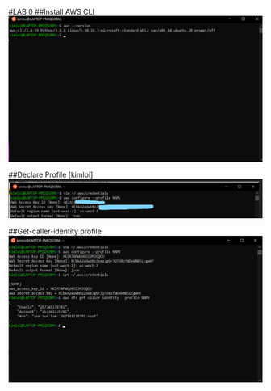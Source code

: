#LAB 0
##Install AWS CLI
![Image 1](https://github.com/kimloi1/lab/blob/main/lab0/lab0(1).png)

##Declare Profile [kimloi]
![Image 2](https://github.com/kimloi1/lab/blob/main/lab0/lab0(2).png)

##Get-caller-identity profile 
![Image 3](https://github.com/kimloi1/lab/blob/main/lab0/lab0(3).png)